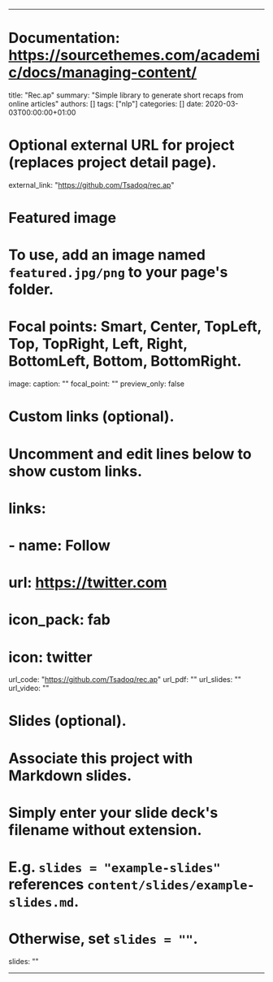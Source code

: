 ---

# Documentation: https://sourcethemes.com/academic/docs/managing-content/

title: "Rec.ap"
summary: "Simple library to generate short recaps from online articles"
authors: []
tags: ["nlp"]
categories: []
date: 2020-03-03T00:00:00+01:00

# Optional external URL for project (replaces project detail page).
external_link: "https://github.com/Tsadoq/rec.ap"

# Featured image
# To use, add an image named `featured.jpg/png` to your page's folder.
# Focal points: Smart, Center, TopLeft, Top, TopRight, Left, Right, BottomLeft, Bottom, BottomRight.
image:
  caption: ""
  focal_point: ""
  preview_only: false

# Custom links (optional).
#   Uncomment and edit lines below to show custom links.
# links:
# - name: Follow
#   url: https://twitter.com
#   icon_pack: fab
#   icon: twitter

url_code: "https://github.com/Tsadoq/rec.ap"
url_pdf: ""
url_slides: ""
url_video: ""

# Slides (optional).
#   Associate this project with Markdown slides.
#   Simply enter your slide deck's filename without extension.
#   E.g. `slides = "example-slides"` references `content/slides/example-slides.md`.
#   Otherwise, set `slides = ""`.
slides: ""

---